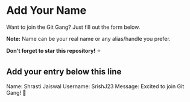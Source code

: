 # Add Your Name

Want to join the Git Gang? Just fill out the form below.

**Note:** Name can be your real name or any alias/handle you prefer.

**Don't forget to star this repository!** ⭐

## Add your entry below this line

Name: Shrasti Jaiswal
Username: SrishJ23
Message: Excited to join Git Gang! 🚀

